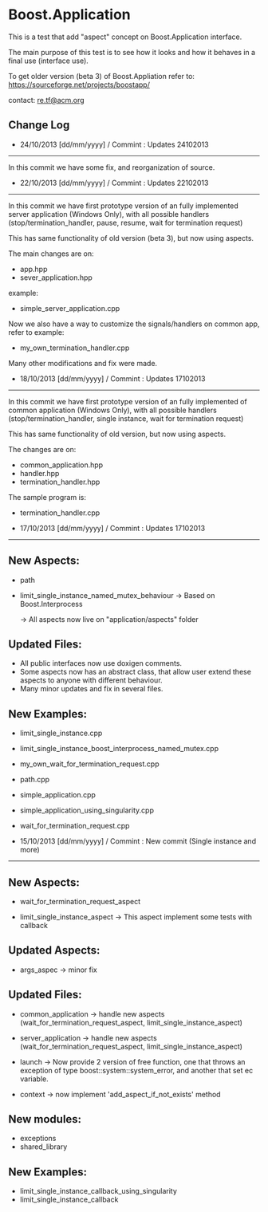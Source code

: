 Boost.Application
=================

This is a test that add "aspect" concept on Boost.Application interface.

The main purpose of this test is to see how it 
looks and how it behaves in a final use (interface use).
 
To get older version (beta 3) of Boost.Appliation refer to:
https://sourceforge.net/projects/boostapp/

contact: re.tf@acm.org



Change Log
--------------------------------------------------------------------------------

* 24/10/2013 [dd/mm/yyyy] / Commint : Updates 24102013 
--------------------------------------------------------------------------------

In this commit we have some fix, and reorganization of source.

* 22/10/2013 [dd/mm/yyyy] / Commint : Updates 22102013 
--------------------------------------------------------------------------------

In this commit we have first prototype version of an fully implemented
server application (Windows Only), with all possible handlers
(stop/termination_handler, pause, resume, wait for termination request)

This has same functionality of old version (beta 3), but now using
aspects.

The main changes are on:

* app.hpp
* sever_application.hpp

example: 

* simple_server_application.cpp

Now we also have a way to customize the signals/handlers on common app,
refer to example:

* my_own_termination_handler.cpp

Many other modifications and fix were made.


* 18/10/2013 [dd/mm/yyyy] / Commint : Updates 17102013 
--------------------------------------------------------------------------------


In this commit we have first prototype version of an fully implemented of common 
application (Windows Only), with all possible handlers 
(stop/termination_handler, single instance, wait for termination request)

This has same functionality of old version, but now using aspects.

The changes are on:

* common_application.hpp
* handler.hpp
* termination_handler.hpp

The sample program is:

* termination_handler.cpp


* 17/10/2013 [dd/mm/yyyy] / Commint : Updates 17102013 
--------------------------------------------------------------------------------

New Aspects:
-----------

* path

* limit_single_instance_named_mutex_behaviour
  -> Based on Boost.Interprocess

  -> All aspects now live on "application/aspects" folder
  
Updated Files:
-------------

* All public interfaces now use doxigen comments.
* Some aspects now has an abstract class, that allow user extend these aspects to anyone with different behaviour.
* Many minor updates and fix in several files.

New Examples:
------------

 * limit_single_instance.cpp
 * limit_single_instance_boost_interprocess_named_mutex.cpp
 * my_own_wait_for_termination_request.cpp
 * path.cpp
 * simple_application.cpp
 * simple_application_using_singularity.cpp
 * wait_for_termination_request.cpp
 

* 15/10/2013 [dd/mm/yyyy] / Commint : New commit (Single instance and more)
--------------------------------------------------------------------------------

New Aspects:
-----------

* wait_for_termination_request_aspect

* limit_single_instance_aspect
  -> This aspect implement some tests with callback

Updated Aspects:
---------------

* args_aspec
  -> minor fix

Updated Files:
-------------

* common_application
  -> handle new aspects (wait_for_termination_request_aspect, limit_single_instance_aspect)

* server_application
  -> handle new aspects (wait_for_termination_request_aspect, limit_single_instance_aspect)

* launch
  -> Now provide 2 version of free function, one that throws an exception of 
     type boost::system::system_error, and another that set ec variable.

* context
  -> now implement 'add_aspect_if_not_exists' method

New modules:
-----------

* exceptions
* shared_library

New Examples:
------------

* limit_single_instance_callback_using_singularity
* limit_single_instance_callback

